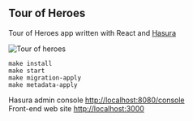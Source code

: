 ## Tour of Heroes

Tour of Heroes app written with React and [Hasura](https://hasura.io/)

![Tour of heroes](https://raw.githubusercontent.com/zyhou/heroes-hasura-react/master/doc/tourofheroes.gif)


```
make install
make start
make migration-apply
make metadata-apply
```

Hasura admin console [http://localhost:8080/console](http://localhost:8080/console)   
Front-end web site [http://localhost:3000](http://localhost:3000)   
